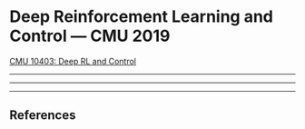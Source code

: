 # Deep Reinforcement Learning and Control — CMU 2019

[CMU 10403: Deep RL and Control](http://www.andrew.cmu.edu/course/10-403/)

---

---

---

## References